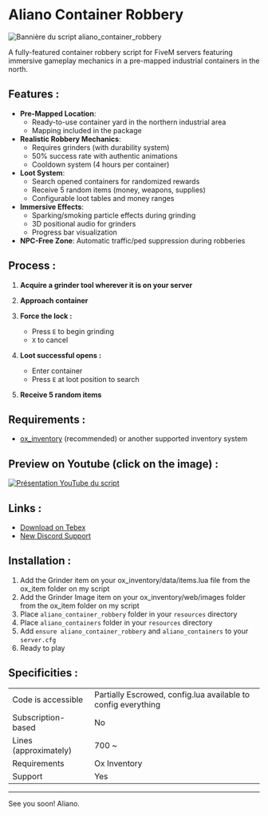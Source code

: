 # Aliano Container Robbery

![Bannière du script aliano_container_robbery](https://i.ibb.co/0j1fzvz0/aliano-container-robbery-banner.png)

A fully-featured container robbery script for FiveM servers featuring immersive gameplay mechanics in a pre-mapped industrial containers in the north.

## Features :

- **Pre-Mapped Location**:
  - Ready-to-use container yard in the northern industrial area
  - Mapping included in the package
- **Realistic Robbery Mechanics**:
  - Requires grinders (with durability system)
  - 50% success rate with authentic animations
  - Cooldown system (4 hours per container)
- **Loot System**:
  - Search opened containers for randomized rewards
  - Receive 5 random items (money, weapons, supplies)
  - Configurable loot tables and money ranges
- **Immersive Effects**:
  - Sparking/smoking particle effects during grinding
  - 3D positional audio for grinders
  - Progress bar visualization
- **NPC-Free Zone**: Automatic traffic/ped suppression during robberies

## Process :

1. **Acquire a grinder tool wherever it is on your server**
2. **Approach container**
3. **Force the lock :**
   - Press `E` to begin grinding
   - `X` to cancel
4. **Loot successful opens :**

   - Enter container
   - Press `E` at loot position to search

5. **Receive 5 random items**

## Requirements :

- [ox_inventory](https://github.com/overextended/ox_inventory) (recommended) or another supported inventory system

## Preview on Youtube (click on the image) :

[![Présentation YouTube du script](https://img.youtube.com/vi/aAyvgck66as/maxresdefault.jpg)](https://www.youtube.com/watch?v=aAyvgck66as)

## Links :

- [Download on Tebex](https://anmd-gaming.tebex.io/package/aliano-container-robbery-fivem-script)
- [New Discord Support](https://shorturl.at/KY6Vj)

## Installation :

1. Add the Grinder item on your ox_inventory/data/items.lua file from the ox_item folder on my script
2. Add the Grinder Image item on your ox_inventory/web/images folder from the ox_item folder on my script
3. Place `aliano_container_robbery` folder in your `resources` directory
4. Place `aliano_containers` folder in your `resources` directory
5. Add `ensure aliano_container_robbery` and `aliano_containers` to your `server.cfg`
6. Ready to play

## Specificities :

|                       |                                                               |
| --------------------- | ------------------------------------------------------------- |
| Code is accessible    | Partially Escrowed, config.lua available to config everything |
| Subscription-based    | No                                                            |
| Lines (approximately) | 700 ~                                                         |
| Requirements          | Ox Inventory                                                  |
| Support               | Yes                                                           |

---

See you soon! Aliano.
